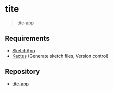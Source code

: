 # tite

> tite-app

## Requirements

- [SketchApp](https://www.sketchapp.com)
- [Kactus](https://kactus.io) (Generate sketch files, Version control)

## Repository

- [tite-app](https://github.com/tite-app)
